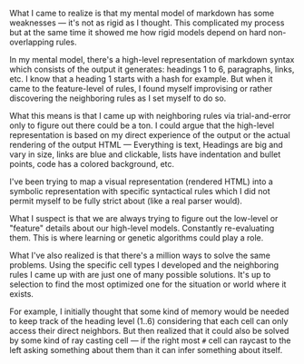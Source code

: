 What I came to realize is that my mental model of markdown has some weaknesses — it's not as rigid as I thought. This complicated my process but at the same time it showed me how rigid models depend on hard non-overlapping rules.

In my mental model, there's a high-level representation of markdown syntax which consists of the output it generates: headings 1 to 6, paragraphs, links, etc. I know that a heading 1 starts with a hash for example.  But when it came to the feature-level of rules, I found myself improvising or rather discovering the neighboring rules as I set myself to do so.

What this means is that I came up with neighboring rules via trial-and-error only to figure out there could be a ton. I could argue that the high-level representation is based on my direct experience of the output or the actual rendering of the output HTML — Everything is text, Headings are big and vary in size, links are blue and clickable, lists have indentation and bullet points, code has a colored background, etc.

I've been trying to map a visual representation (rendered HTML) into a symbolic representation with specific syntactical rules which I did not permit myself to be fully strict about (like a real parser would).

What I suspect is that we are always trying to figure out the low-level or "feature" details about our high-level models. Constantly re-evaluating them. This is where learning or genetic algorithms could play a role.

What I've also realized is that there's a million ways to solve the same problems. Using the specific cell types I developed and the neighboring rules I came up with are just one of many possible solutions. It's up to selection to find the most optimized one for the situation or world where it exists.

For example, I initially thought that some kind of memory would be needed to keep track of the heading level (1..6) considering that each cell can only access their direct neighbors. But then realized that it could also be solved by some kind of ray casting cell — if the right most `#` cell can raycast to the left asking something about them than it can infer something about itself.